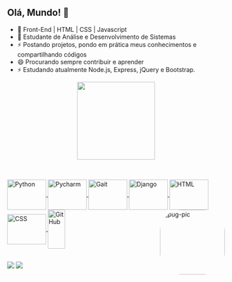 ## Olá, Mundo! 👋


- 🔭 Front-End | HTML | CSS | Javascript
- 🌱 Estudante de Análise e Desenvolvimento de Sistemas
- ⚡ Postando projetos, pondo em prática meus conhecimentos e compartilhando códigos
- 😄 Procurando sempre contribuir e aprender
- ⚡ Estudando atualmente Node.js, Express, jQuery e Bootstrap.


<div align="center">
  <a href="https://github.com/alanangeli">
  <img height="180em" src="https://github-readme-stats.vercel.app/api/top-langs/?username=AlanAngeli&layout=compact&langs_count=7&theme=dark"/>
</div>
  
##
  
<div style="display: inline_block"><br>
  <img align="center" alt="Python" height="70" width="90" src="https://cdn.jsdelivr.net/gh/devicons/devicon/icons/python/python-original-wordmark.svg">
  <img align="center" alt="Pycharm" height="70" width="90" src="https://cdn.jsdelivr.net/gh/devicons/devicon/icons/pycharm/pycharm-original-wordmark.svg">
  <img align="center" alt="Gait" height="70" width="90" src="https://cdn.jsdelivr.net/gh/devicons/devicon/icons/git/git-original-wordmark.svg">
  <img align="center" alt="Django" height="70" width="90" src="https://cdn.jsdelivr.net/gh/devicons/devicon/icons/django/django-original.svg">
  <img align="center" alt="HTML" height="70" width="90" src="https://cdn.jsdelivr.net/gh/devicons/devicon/icons/html5/html5-original-wordmark.svg">
  <img align="center" alt="CSS" height="70" width="90" src="https://cdn.jsdelivr.net/gh/devicons/devicon/icons/css3/css3-original-wordmark.svg">
  <img align="center" alt="GitHub" height="90" width="40" src="https://cdn.jsdelivr.net/gh/devicons/devicon/icons/github/github-original.svg">
  <img align="right" alt="pug-pic" height="150" style="border-radius:50px;" src=https://www.tudosobrepug.com.br/wp-content/uploads/2018/11/Logo-Oficial-Pug.png?width=676&height=676">
</div>
  
##

<div> 
  <a href="https://instagram.com/alan.angeli7" target="_blank"><img src="https://img.shields.io/badge/-Instagram-%23E4405F?style=for-the-badge&logo=instagram&logoColor=white" target="_blank"></a>
 	<a href="https://www.linkedin.com/in/alan-angeli/" target="_blank"><img src="https://img.shields.io/badge/-LinkedIn-%230077B5?style=for-the-badge&logo=linkedin&logoColor=white" target="_blank"></a> 
</div>
